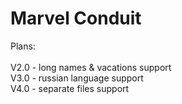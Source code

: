 # Marvel Conduit

Plans:\
\
V2.0 - long names & vacations support\
V3.0 - russian language support\
V4.0 - separate files support
